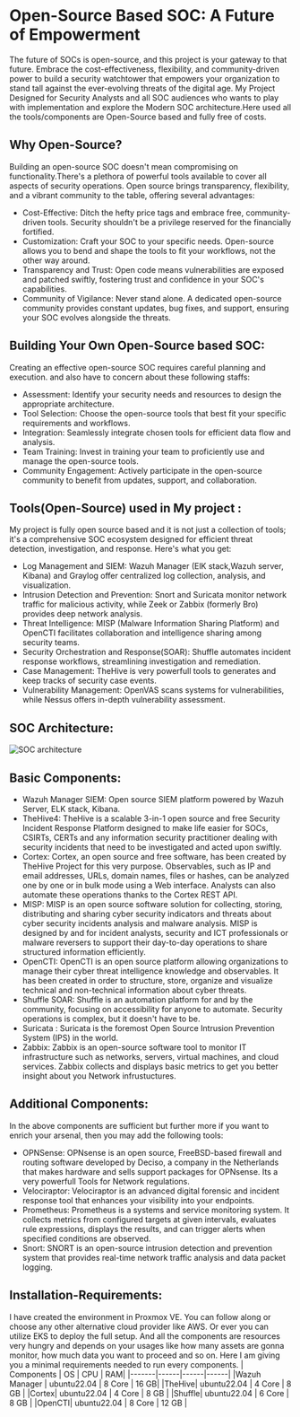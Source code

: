 # Open-Source Based SOC: A Future of Empowerment
The future of SOCs is open-source, and this project is your gateway to that future. Embrace the cost-effectiveness, flexibility, and community-driven power to build a security watchtower that empowers your organization to stand tall against the ever-evolving threats of the digital age. My Project Designed for Security Analysts and all SOC audiences who wants to play with implementation and explore the Modern SOC architecture.Here used all the tools/components are Open-Source based and fully free of costs.
## Why Open-Source?
Building an open-source SOC doesn't mean compromising on functionality.There's a plethora of powerful tools available to cover all aspects of security operations. Open source brings transparency, flexibility, and a vibrant community to the table, offering several advantages:
* Cost-Effective: Ditch the hefty price tags and embrace free, community-driven tools. Security shouldn't be a privilege reserved for the financially fortified.
* Customization: Craft your SOC to your specific needs. Open-source allows you to bend and shape the tools to fit your workflows, not the other way around.
* Transparency and Trust: Open code means vulnerabilities are exposed and patched swiftly, fostering trust and confidence in your SOC's capabilities.
* Community of Vigilance: Never stand alone. A dedicated open-source community provides constant updates, bug fixes, and support, ensuring your SOC evolves alongside the threats.

## Building Your Own Open-Source based SOC:
Creating an effective open-source SOC requires careful planning and execution. and also have to concern about these following staffs:
* Assessment: Identify your security needs and resources to design the appropriate architecture.
* Tool Selection: Choose the open-source tools that best fit your specific requirements and workflows.
* Integration: Seamlessly integrate chosen tools for efficient data flow and analysis.
* Team Training: Invest in training your team to proficiently use and manage the open-source tools.
* Community Engagement: Actively participate in the open-source community to benefit from updates, support, and collaboration.

## Tools(Open-Source) used in My project :
My project is fully open source based and it is not just a collection of tools; it's a comprehensive SOC ecosystem designed for efficient threat detection, investigation, and response. Here's what you get:
* Log Management and SIEM: Wazuh Manager (ElK stack,Wazuh server, Kibana) and Graylog offer centralized log collection, analysis, and visualization.
* Intrusion Detection and Prevention: Snort and Suricata monitor network traffic for malicious activity, while Zeek or Zabbix (formerly Bro) provides deep network analysis.
* Threat Intelligence: MISP (Malware Information Sharing Platform) and OpenCTI facilitates collaboration and intelligence sharing among security teams.
* Security Orchestration and Response(SOAR): Shuffle automates incident response workflows, streamlining investigation and remediation.
* Case Management: TheHive is very powerfull tools to generates and keep tracks of security case events.
* Vulnerability Management: OpenVAS scans systems for vulnerabilities, while Nessus offers in-depth vulnerability assessment.

## SOC Architecture:

![SOC architecture](https://github.com/archanchoudhury/SOC-OpenSource/raw/main/images/simpler-soc.png)

## Basic Components:
* Wazuh Manager SIEM: Open source SIEM platform powered by Wazuh Server, ELK stack, Kibana.
* TheHive4: TheHive is a scalable 3-in-1 open source and free Security Incident Response Platform designed to make life easier for SOCs, CSIRTs, CERTs and any information security practitioner dealing with security incidents that need to be investigated and acted upon swiftly.
* Cortex: Cortex, an open source and free software, has been created by TheHive Project for this very purpose. Observables, such as IP and email addresses, URLs, domain names, files or hashes, can be analyzed one by one or in bulk mode using a Web interface. Analysts can also automate these operations thanks to the Cortex REST API.
* MISP: MISP is an open source software solution for collecting, storing, distributing and sharing cyber security indicators and threats about cyber security incidents analysis and malware analysis. MISP is designed by and for incident analysts, security and ICT professionals or malware reversers to support their day-to-day operations to share structured information efficiently.
* OpenCTI: OpenCTI is an open source platform allowing organizations to manage their cyber threat intelligence knowledge and observables. It has been created in order to structure, store, organize and visualize technical and non-technical information about cyber threats.
* Shuffle SOAR: Shuffle is an automation platform for and by the community, focusing on accessibility for anyone to automate. Security operations is complex, but it doesn't have to be.
* Suricata : Suricata is the foremost Open Source Intrusion Prevention System (IPS) in the world.
*  Zabbix: Zabbix is an open-source software tool to monitor IT infrastructure such as networks, servers, virtual machines, and cloud services. Zabbix collects and displays basic metrics to get you better insight about you Network infrustuctures.

## Additional Components: 
In the above components are sufficient but further more if you want to enrich your arsenal, then you may add the following tools:
* OPNSense: OPNsense is an open source, FreeBSD-based firewall and routing software developed by Deciso, a company in the Netherlands that makes hardware and sells support packages for OPNsense. Its a very powerfull Tools for Network regulations.
* Velociraptor: Velociraptor is an advanced digital forensic and incident response tool that enhances your visibility into your endpoints.
* Prometheus: Prometheus is a systems and service monitoring system. It collects metrics from configured targets at given intervals, evaluates rule expressions, displays the results, and can trigger alerts when specified conditions are observed.
* Snort: SNORT is an open-source intrusion detection and prevention system that provides real-time network traffic analysis and data packet logging.

## Installation-Requirements:
I have created the environment in Proxmox VE. You can follow along or choose any other alternative cloud provider like AWS. Or ever you can utilize EKS to deploy the full setup. And all the components are resources very hungry and depends on your usages like how many assets are gonna monitor, how much data you want to proceed and so on. Here I am giving you a minimal requirements needed to run every components.
| Components   | OS | CPU | RAM|
|-------|------|------|------|
|Wazuh Manager | ubuntu22.04 | 8 Core | 16 GB|
|TheHive| ubuntu22.04 | 4 Core | 8 GB |
|Cortex| ubuntu22.04 | 4 Core | 8 GB |
|Shuffle| ubuntu22.04 | 6 Core | 8 GB |
|OpenCTI| ubuntu22.04 | 8 Core | 12 GB |




